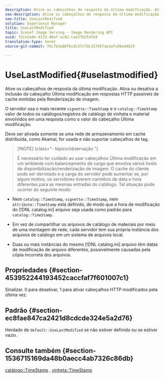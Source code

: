 ```yaml
---
description: Ative os cabeçalhos de resposta da última modificação. Ativa ou desativa a inclusão do cabeçalho Última modificação em respostas HTTP passíveis de cache emitidas pela Renderização de imagem.
seo-description: Ative os cabeçalhos de resposta da última modificação. Ativa ou desativa a inclusão do cabeçalho Última modificação em respostas HTTP passíveis de cache emitidas pela Renderização de imagem.
seo-title: UseLastModified
solution: Experience Manager
title: UseLastModified
topic: Scene7 Image Serving - Image Rendering API
uuid: f2ce2e04-4133-40af-ac82-cae57b253fe9
translation-type: tm+mt
source-git-commit: 7bc7b3a86fbcdc57cfdc31745fae3afc06e44b15

---
```



# UseLastModified{#uselastmodified}

Ative os cabeçalhos de resposta da última modificação. Ativa ou desativa a inclusão do cabeçalho Última modificação em respostas HTTP passíveis de cache emitidas pela Renderização de imagem.

O servidor usa o mais recente `vignette::TimeStamp` e o `catalog::TimeStamp` valor de todos os catálogos/registros de catálogo de vinheta e material envolvidos em uma resposta como o valor do cabeçalho Última modificação.

Deve ser ativada somente se uma rede de armazenamento em cache distribuída, como Akamai, for usada e não suportar cabeçalhos de tag.

>[!NOTE] {class=&quot;- tópico/observação &quot;}
>
>É necessário ter cuidado ao usar cabeçalhos Última modificação em um ambiente com balanceamento de carga que envolva vários hosts de disponibilização/renderização de imagem. O cache do cliente pode ser derrotado e a carga do servidor pode aumentar se, por algum motivo, os servidores tiverem carimbos de data e hora diferentes para as mesmas entradas do catálogo. Tal situação pode ocorrer do seguinte modo:

* Nem `catalog::TimeStamp`, `vignette::TimeStamp`, nem `attribute::TimeStamp` está definido, de modo que a hora de modificação do [!DNL catalog.ini] arquivo seja usada como padrão para `catalog::TimeStamp`.

* Em vez de compartilhar os arquivos de catálogo de materiais por meio de uma montagem de rede, cada servidor tem sua própria instância dos arquivos de catálogo em um sistema de arquivos local.
* Duas ou mais instâncias do mesmo [!DNL catalog.ini] arquivo têm datas de modificação de arquivo diferentes, possivelmente causadas pela cópia incorreta dos arquivos.

## Propriedades {#section-453952244193452caccfaf7f601007c1}

Sinalizar. 0 para desativar, 1 para ativar cabeçalhos HTTP modificados pela última vez.

## Padrão {#section-ec8fae847ca2421d8cdcde324e5a2d76}

Herdado de `default::UseLastModified` se não estiver definido ou se estiver vazio.

## Consulte também {#section-1536715169da48b0aecc4ab7326c86db}

[catálogo::TimeStamp](../../../../../ir-api/material-cat/image-rendering-api-ref/c-ir-material-catalog/c-ir-material-data-reference/r-ir-timestamp-dataref.md#reference-6daf7973dc4f4b4e9e8165756db7c319) , [vinheta::TimeStamp](../../../../../ir-api/material-cat/image-rendering-api-ref/c-ir-material-catalog/c-ir-vignette-map-reference/r-ir-timestamp-vignette.md#reference-d57cdd40a6a645d199dbb1d56cc85bc1)
